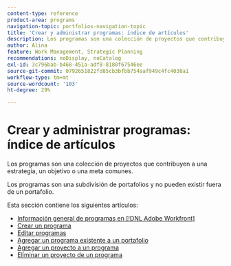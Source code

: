 ```yaml
---
content-type: reference
product-area: programs
navigation-topic: portfolios-navigation-topic
title: 'Crear y administrar programas: índice de artículos'
description: Los programas son una colección de proyectos que contribuyen a una estrategia, un objetivo o una meta comunes. Los programas son una subdivisión de portafolios y no pueden existir fuera de un portafolio.
author: Alina
feature: Work Management, Strategic Planning
recommendations: noDisplay, noCatalog
exl-id: 3c796bab-b468-451a-adf8-8180f67546ee
source-git-commit: 0792651822fd85cb3bfbb754aaf949c4fc4038a1
workflow-type: tm+mt
source-wordcount: '103'
ht-degree: 29%

---
```


# Crear y administrar programas: índice de artículos

Los programas son una colección de proyectos que contribuyen a una estrategia, un objetivo o una meta comunes.

Los programas son una subdivisión de portafolios y no pueden existir fuera de un portafolio.

Esta sección contiene los siguientes artículos:

* [Información general de programas en  [!DNL Adobe Workfront]](/help/quicksilver/manage-work/portfolios/create-and-manage-programs/programs-overview.md)
* [Crear un programa](../../../manage-work/portfolios/create-and-manage-programs/create-program.md)
* [Editar programas](../../../manage-work/portfolios/create-and-manage-programs/edit-programs.md)
* [Agregar un programa existente a un portafolio](../../../manage-work/portfolios/create-and-manage-programs/move-program.md)
* [Agregar un proyecto a un programa](../../../manage-work/portfolios/create-and-manage-programs/add-project-to-program.md)
* [Eliminar un proyecto de un programa](../../../manage-work/portfolios/create-and-manage-programs/remove-project-from-program.md)
